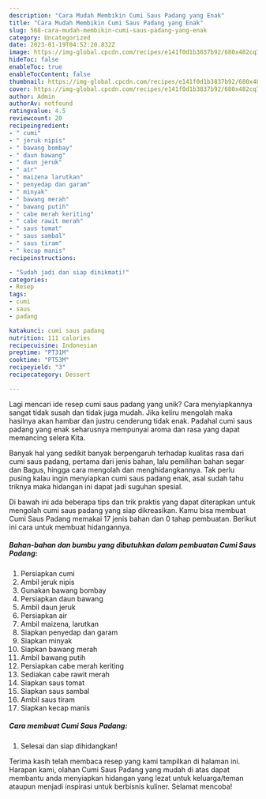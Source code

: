 ```yaml
---
description: "Cara Mudah Membikin Cumi Saus Padang yang Enak"
title: "Cara Mudah Membikin Cumi Saus Padang yang Enak"
slug: 568-cara-mudah-membikin-cumi-saus-padang-yang-enak
category: Uncategorized
date: 2023-01-19T04:52:20.832Z
image: https://img-global.cpcdn.com/recipes/e141f0d1b3837b92/680x482cq70/cumi-saus-padang-foto-resep-utama.jpg
hideToc: false
enableToc: true
enableTocContent: false
thumbnail: https://img-global.cpcdn.com/recipes/e141f0d1b3837b92/680x482cq70/cumi-saus-padang-foto-resep-utama.jpg
cover: https://img-global.cpcdn.com/recipes/e141f0d1b3837b92/680x482cq70/cumi-saus-padang-foto-resep-utama.jpg
author: Admin
authorAv: notfound
ratingvalue: 4.5
reviewcount: 20
recipeingredient:
- " cumi"
- " jeruk nipis"
- " bawang bombay"
- " daun bawang"
- " daun jeruk"
- " air"
- " maizena larutkan"
- " penyedap dan garam"
- " minyak"
- " bawang merah"
- " bawang putih"
- " cabe merah keriting"
- " cabe rawit merah"
- " saus tomat"
- " saus sambal"
- " saus tiram"
- " kecap manis"
recipeinstructions:

- "Sudah jadi dan siap dinikmati!"
categories:
- Resep
tags:
- cumi
- saus
- padang

katakunci: cumi saus padang 
nutrition: 111 calories
recipecuisine: Indonesian
preptime: "PT31M"
cooktime: "PT53M"
recipeyield: "3"
recipecategory: Dessert

---
```





Lagi mencari ide resep cumi saus padang yang unik? Cara menyiapkannya sangat tidak susah dan tidak juga mudah. Jika keliru mengolah maka hasilnya akan hambar dan justru cenderung tidak enak. Padahal cumi saus padang yang enak seharusnya mempunyai aroma dan rasa yang dapat memancing selera Kita.





Banyak hal yang sedikit banyak berpengaruh terhadap kualitas rasa dari cumi saus padang, pertama dari jenis bahan, lalu pemilihan bahan segar dan Bagus, hingga cara mengolah dan menghidangkannya. Tak perlu pusing kalau ingin menyiapkan cumi saus padang enak,      asal sudah tahu triknya maka hidangan ini dapat jadi suguhan spesial.





















Di bawah ini ada beberapa tips dan trik praktis yang dapat diterapkan untuk mengolah cumi saus padang yang siap dikreasikan. Kamu bisa membuat Cumi Saus Padang memakai 17 jenis bahan dan 0 tahap pembuatan. Berikut ini cara untuk membuat hidangannya.

<!--inarticleads1-->

##### Bahan-bahan dan bumbu yang dibutuhkan dalam pembuatan Cumi Saus Padang:

1. Persiapkan  cumi
1. Ambil  jeruk nipis
1. Gunakan  bawang bombay
1. Persiapkan  daun bawang
1. Ambil  daun jeruk
1. Persiapkan  air
1. Ambil  maizena, larutkan
1. Siapkan  penyedap dan garam
1. Siapkan  minyak
1. Siapkan  bawang merah
1. Ambil  bawang putih
1. Persiapkan  cabe merah keriting
1. Sediakan  cabe rawit merah
1. Siapkan  saus tomat
1. Siapkan  saus sambal
1. Ambil  saus tiram
1. Siapkan  kecap manis




<!--inarticleads2-->

##### Cara membuat Cumi Saus Padang:


1. Selesai dan siap dihidangkan!



Terima kasih telah membaca resep yang kami tampilkan di halaman ini. Harapan kami, olahan Cumi Saus Padang yang mudah di atas dapat membantu anda menyiapkan hidangan yang lezat untuk keluarga/teman ataupun menjadi inspirasi untuk berbisnis kuliner. Selamat mencoba!
